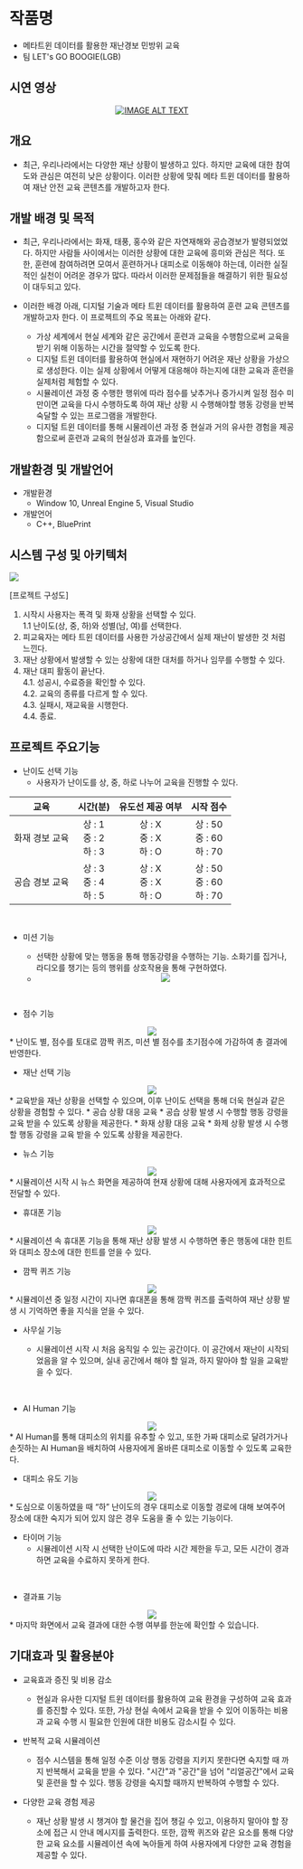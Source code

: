 # 작품명
* 메타트윈 데이터를 활용한 재난경보 민방위 교육
* 팀 LET's GO BOOGIE(LGB)

## 시연 영상

<div align="center">
  <a href="https://www.youtube.com/watch?v=wRqbwZSn-LA"><img src="https://img.youtube.com/vi/wRqbwZSn-LA/0.jpg" alt="IMAGE ALT TEXT"></a>
</div>

## 개요
* 최근, 우리나라에서는 다양한 재난 상황이 발생하고 있다. 하지만 교육에 대한 참여도와 관심은 여전히 낮은 상황이다. 이러한 상황에 맞춰 메타 트윈 데이터를 활용하여 재난 안전 교육 콘텐츠를 개발하고자 한다.

## 개발 배경 및 목적
* 최근, 우리나라에서는 화재, 태풍, 홍수와 같은 자연재해와 공습경보가 발령되었었다. 하지만 사람들 사이에서는 이러한 상황에 대한 교육에 흥미와 관심은 적다. 또한, 훈련에 참여하려면 모여서 훈련하거나 대피소로 이동해야 하는데, 이러한 실질적인 실천이 어려운 경우가 많다. 따라서 이러한 문제점들을 해결하기 위한 필요성이 대두되고 있다.

* 이러한 배경 아래, 디지털 기술과 메타 트윈 데이터를 활용하여 훈련 교육 콘텐츠를 개발하고자 한다. 이 프로젝트의 주요 목표는 아래와 같다.
  * 가상 세계에서 현실 세계와 같은 공간에서 훈련과 교육을 수행함으로써 교육을 받기 위해 이동하는 시간을 절약할 수 있도록 한다.
  * 디지털 트윈 데이터를 활용하여 현실에서 재현하기 어려운 재난 상황을 가상으로 생성한다. 이는 실제 상황에서 어떻게 대응해야 하는지에 대한 교육과 훈련을 실제처럼 체험할 수 있다.
  * 시뮬레이션 과정 중 수행한 행위에 따라 점수를 낮추거나 증가시켜 일정 점수 미만이면 교육을 다시 수행하도록 하여 재난 상황 시 수행해야할 행동 강령을 반복 숙달할 수 있는 프로그램을 개발한다.
  * 디지털 트윈 데이터를 통해 시물레이션 과정 중 현실과 거의 유사한 경험을 제공함으로써 훈련과 교육의 현실성과 효과를 높인다.

## 개발환경 및 개발언어
* 개발환경
  * Window 10, Unreal Engine 5, Visual Studio
* 개발언어 
  * C++, BluePrint

## 시스템 구성 및 아키텍처
<img src="https://github.com/wannaseoji/Metaverse_Developer_Contest/assets/105718365/39f9dbee-42f2-428f-b119-abfce69cdd51"/>

[프로젝트 구성도]
1. 시작시 사용자는 폭격 및 화재 상황을 선택할 수 있다. </br>
  1.1 난이도(상, 중, 하)와 성별(남, 여)를 선택한다.
2. 피교육자는 메타 트윈 데이터를 사용한 가상공간에서 실제 재난이 발생한 것 처럼 느낀다.
3. 재난 상황에서 발생할 수 있는 상황에 대한 대처를 하거나 임무를 수행할 수 있다.
4. 재난 대피 활동이 끝난다.</br>
   4.1. 성공시, 수료증을 확인할 수 있다.</br>
   4.2. 교육의 종류를 다르게 할 수 있다.</br>
   4.3. 실패시, 재교육을 시행한다.</br>
   4.4. 종료.

## 프로젝트 주요기능 
* 난이도 선택 기능
  * 사용자가 난이도를 상, 중, 하로 나누어 교육을 진행할 수 있다.

<div align = "center">
  
|교육|시간(분)|유도선 제공 여부|시작 점수|
|:---:|:---:|:---:|:---:|
|화재 경보 교육 |상 : 1</br>중 : 2</br>하 : 3|상 : X</br>중 : X</br>하 : O|상 : 50</br>중 : 60</br>하 : 70|
|공습 경보 교육 |상 : 3</br>중 : 4</br>하 : 5|상 : X</br>중 : X</br>하 : O|상 : 50</br>중 : 60</br>하 : 70|

</div>
</br>

* 미션 기능

  * 선택한 상황에 맞는 행동을 통해 행동강령을 수행하는 기능. 소화기를 집거나, 라디오를 챙기는 등의 행위를 상호작용을 통해 구현하였다.
  * <div align="center"><img src="https://github.com/wannaseoji/Metaverse_Developer_Contest/assets/91694379/0bec80b0-877f-4999-84f3-14d1155abd21"/></div>

</br>

* 점수 기능
<div align="center"><img src="https://github.com/wannaseoji/Metaverse_Developer_Contest/assets/91694379/e0a44406-e45f-40ef-ac58-38fcd10f9bb6"/></div>
  * 난이도 별, 점수를 토대로 깜짝 퀴즈, 미션 별 점수를 초기점수에 가감하여 총 결과에 반영한다.

</br>

* 재난 선택 기능
<div align="center"><img src="https://github.com/wannaseoji/Metaverse_Developer_Contest/assets/91694379/4f2fe297-6e42-4593-9523-c1eda0a4250d"/></div>
  * 교육받을 재난 상황을 선택할 수 있으며, 이후 난이도 선택을 통해 더욱 현실과 같은 상황을 경험할 수 있다.
  * 공습 상황 대응 교육
    * 공습 상황 발생 시 수행할 행동 강령을 교육 받을 수 있도록 상황을 제공한다.
  * 화재 상황 대응 교육
    * 화제 상황 발생 시 수행할 행동 강령을 교육 받을 수 있도록 상황을 제공한다.
</br>

* 뉴스 기능
<div align="center"><img src="https://github.com/wannaseoji/Metaverse_Developer_Contest/assets/91694379/5944916e-679d-4af1-8313-483f2eb766d7"/></div>
  * 시뮬레이션 시작 시 뉴스 화면을 제공하여 현재 상황에 대해 사용자에게 효과적으로 전달할 수 있다.
</br>

* 휴대폰 기능
<div align="center"><img src="https://github.com/wannaseoji/Metaverse_Developer_Contest/assets/91694379/56b8de74-2be2-449c-805d-e3e2091f7f7b"/></div>
  * 시뮬레이션 속 휴대폰 기능을 통해 재난 상황 발생 시 수행하면 좋은 행동에 대한 힌트와 대피소 장소에 대한 힌트를 얻을 수 있다.
</br>

* 깜짝 퀴즈 기능
<div align="center"><img src="https://github.com/wannaseoji/Metaverse_Developer_Contest/assets/91694379/60c82002-3564-40d0-a251-39e7fe151ea2"/></div>
  * 시뮬레이션 중 일정 시간이 지나면 휴대폰을 통해 깜짝 퀴즈를 출력하여 재난 상황 발생 시 기억하면 좋을 지식을 얻을 수 있다.
</br>

* 사무실 기능

  * 시뮬레이션 시작 시 처음 움직일 수 있는 공간이다. 이 공간에서 재난이 시작되었음을 알 수 있으며, 실내 공간에서 해야 할 일과, 하지 말아야 할 일을 교육받을 수 있다.
</br>

* AI Human 기능
<div align="center"><img src="https://github.com/wannaseoji/Metaverse_Developer_Contest/assets/91694379/939bdbb8-efdf-41e4-9ee3-af62ce615855"/></div>
  * AI Human를 통해 대피소의 위치를 유추할 수 있고, 또한 가짜 대피소로 달려가거나 손짓하는 AI Human을 배치하여 사용자에게 올바른 대피소로 이동할 수 있도록 교육한다.
</br>

* 대피소 유도 기능
<div align="center"><img src="https://github.com/wannaseoji/Metaverse_Developer_Contest/assets/91694379/e291baab-0fac-4ed1-875d-dc20b712734f"/></div>
  * 도심으로 이동하였을 때 “하” 난이도의 경우 대피소로 이동할 경로에 대해 보여주어 장소에 대한 숙지가 되어 있지 않은 경우 도움을 줄 수 있는 기능이다.
</br>

* 타이머 기능
  * 시뮬레이션 시작 시 선택한 난이도에 따라 시간 제한을 두고, 모든 시간이 경과 하면 교육을 수료하지 못하게 한다.
</br>

* 결과표 기능
<div align="center"><img src="https://github.com/wannaseoji/Metaverse_Developer_Contest/assets/91694379/ac124758-4a3e-4b94-8e9e-ec3b39cf7fd9"/></div>
  * 마지막 화면에서 교육 결과에 대한 수행 여부를 한눈에 확인할 수 있습니다.

## 기대효과 및 활용분야
* 교육효과 증진 및 비용 감소
  * 현실과 유사한 디지털 트윈 데이터를 활용하여 교육 환경을 구성하여 교육 효과를 증진할 수 있다. 또한, 가상 현실 속에서 교육을 받을 수 있어 이동하는 비용과 교육 수행 시 필요한 인원에 대한 비용도 감소시킬 수 있다.

* 반복적 교육 시뮬레이션
  * 점수 시스템을 통해 일정 수준 이상 행동 강령을 지키지 못한다면 숙지할 때 까지 반복해서 교육을 받을 수 있다. "시간"과 "공간"을 넘어 "리얼공간"에서 교육 및 훈련을 할 수 있다. 행동 강령을 숙지할 때까지 반복하여 수행할 수 있다.

* 다양한 교육 경험 제공
  * 재난 상황 발생 시 챙겨야 할 물건을 집어 챙길 수 있고, 이용하지 말아야 할 장소에 접근 시 안내 메시지를 출력한다. 또한, 깜짝 퀴즈와 같은 요소를 통해 다양한 교육 요소를 시뮬레이션 속에 녹아들게 하여 사용자에게 다양한 교육 경험을 제공할 수 있다.
